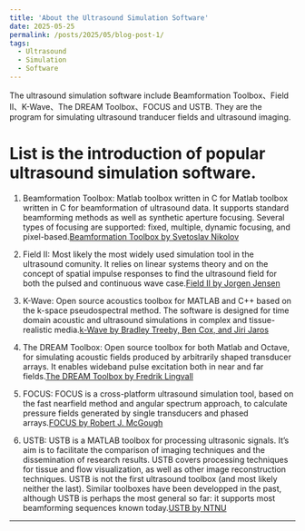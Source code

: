 ```yaml
---
title: 'About the Ultrasound Simulation Software'
date: 2025-05-25
permalink: /posts/2025/05/blog-post-1/
tags:
  - Ultrasound
  - Simulation
  - Software
---
```


The ultrasound simulation software include Beamformation Toolbox、Field II、K-Wave、The DREAM Toolbox、FOCUS and USTB. They are the program for  simulating ultrasound tranducer fields and ultrasound imaging.

List is the introduction of popular ultrasound simulation software.
======

1. Beamformation Toolbox: Matlab toolbox written in C for Matlab toolbox written in C for beamformation of ultrasound data. It supports standard beamforming methods as well as synthetic aperture focusing. Several types of focusing are supported: fixed, multiple, dynamic focusing, and pixel-based.[Beamformation Toolbox by Svetoslav Nikolov](https://svetoslavnikolov.wordpress.com/beamformation-toolbox/)

2. Field II: Most likely the most widely used simulation tool in the ultrasound comunity. It relies on linear systems theory and on the concept of spatial impulse responses to find the ultrasound field for both the pulsed and continuous wave case.[Field II by Jorgen Jensen](http://field-ii.dk/)

3. K-Wave: Open source acoustics toolbox for MATLAB and C++ based on the k-space pseudospectral method. The software is designed for time domain acoustic and ultrasound simulations in complex and tissue-realistic media.[k-Wave by Bradley Treeby, Ben Cox, and Jiri Jaros](http://www.k-wave.org/)

4. The DREAM Toolbox: Open source toolbox for both Matlab and Octave, for simulating acoustic fields produced by arbitrarily shaped transducer arrays. It enables wideband pulse excitation both in near and far fields.[The DREAM Toolbox by Fredrik Lingvall](http://www.signal.uu.se/Toolbox/dream/)

5. FOCUS: FOCUS is a cross-platform ultrasound simulation tool, based on the fast nearfield method and angular spectrum approach, to calculate pressure fields generated by single transducers and phased arrays.[FOCUS by Robert J. McGough](http://www.egr.msu.edu/~fultras-web/)

6. USTB: USTB is a MATLAB toolbox for processing ultrasonic signals. It’s aim is to facilitate the comparison of imaging techniques and the dissemination of research results. USTB covers processing techniques for tissue and flow visualization, as well as other image reconstruction techniques. USTB is not the first ultrasound toolbox (and most likely neither the last). Similar toolboxes have been developped in the past, although USTB is perhaps the most general so far: it supports most beamforming sequences known today.[USTB by NTNU](http://www.ustb.no/)

------